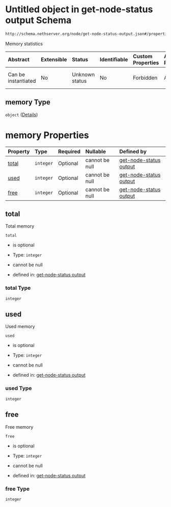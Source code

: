 # Untitled object in get-node-status output Schema

```txt
http://schema.nethserver.org/node/get-node-status-output.json#/properties/memory
```

Memory statistics

| Abstract            | Extensible | Status         | Identifiable | Custom Properties | Additional Properties | Access Restrictions | Defined In                                                                              |
| :------------------ | :--------- | :------------- | :----------- | :---------------- | :-------------------- | :------------------ | :-------------------------------------------------------------------------------------- |
| Can be instantiated | No         | Unknown status | No           | Forbidden         | Allowed               | none                | [get-node-status-output.json*](node/get-node-status-output.json "open original schema") |

## memory Type

`object` ([Details](get-node-status-output-properties-memory.md))

# memory Properties

| Property        | Type      | Required | Nullable       | Defined by                                                                                                                                                                                 |
| :-------------- | :-------- | :------- | :------------- | :----------------------------------------------------------------------------------------------------------------------------------------------------------------------------------------- |
| [total](#total) | `integer` | Optional | cannot be null | [get-node-status output](get-node-status-output-properties-memory-properties-total.md "http://schema.nethserver.org/node/get-node-status-output.json#/properties/memory/properties/total") |
| [used](#used)   | `integer` | Optional | cannot be null | [get-node-status output](get-node-status-output-properties-memory-properties-used.md "http://schema.nethserver.org/node/get-node-status-output.json#/properties/memory/properties/used")   |
| [free](#free)   | `integer` | Optional | cannot be null | [get-node-status output](get-node-status-output-properties-memory-properties-free.md "http://schema.nethserver.org/node/get-node-status-output.json#/properties/memory/properties/free")   |

## total

Total memory

`total`

*   is optional

*   Type: `integer`

*   cannot be null

*   defined in: [get-node-status output](get-node-status-output-properties-memory-properties-total.md "http://schema.nethserver.org/node/get-node-status-output.json#/properties/memory/properties/total")

### total Type

`integer`

## used

Used memory

`used`

*   is optional

*   Type: `integer`

*   cannot be null

*   defined in: [get-node-status output](get-node-status-output-properties-memory-properties-used.md "http://schema.nethserver.org/node/get-node-status-output.json#/properties/memory/properties/used")

### used Type

`integer`

## free

Free memory

`free`

*   is optional

*   Type: `integer`

*   cannot be null

*   defined in: [get-node-status output](get-node-status-output-properties-memory-properties-free.md "http://schema.nethserver.org/node/get-node-status-output.json#/properties/memory/properties/free")

### free Type

`integer`
